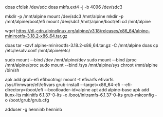 doas cfdisk /dev/sdc
doas mkfs.ext4 -j -b 4096 /dev/sdc3

mkdir -p /mnt/alpine
mount /dev/sdc3 /mnt/alpine
mkdir -p /mnt/alpine/boot/efi
mount /dev/sdc1 /mnt/alpine/boot/efi
cd /mnt/alpine

wget https://dl-cdn.alpinelinux.org/alpine/v3.18/releases/x86_64/alpine-minirootfs-3.18.2-x86_64.tar.gz

doas tar -xzvf alpine-minirootfs-3.18.2-x86_64.tar.gz -C /mnt/alpine
doas cp /etc/resolv.conf /mnt/alpine/etc/


sudo mount --bind /dev /mnt/alpine/dev
sudo mount --bind /proc /mnt/alpine/proc
sudo mount --bind /sys /mnt/alpine/sys
chroot /mnt/alpine /bin/sh


apk add grub-efi efibootmgr
mount -t efivarfs efivarfs /sys/firmware/efi/efivars
grub-install --target=x86_64-efi --efi-directory=/boot/efi --bootloader-id=alpine
apt add alpine-base
apk add liunx-lts
mkinitfs 6.1.37-0-lts -o /boot/initramfs-6.1.37-0-lts
grub-mkconfig -o /boot/grub/grub.cfg

adduser -g henninb henninb
